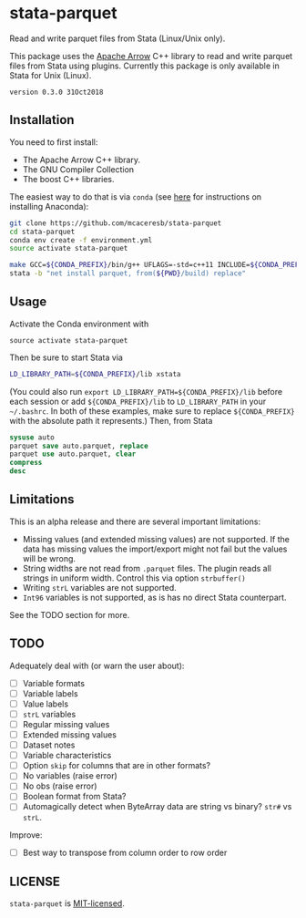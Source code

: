 stata-parquet
=============

Read and write parquet files from Stata (Linux/Unix only).

This package uses the [Apache Arrow](https://github.com/apache/arrow)
C++ library to read and write parquet files from Stata using plugins.
Currently this package is only available in Stata for Unix (Linux).

`version 0.3.0 31Oct2018`

Installation
------------


You need to first install:

- The Apache Arrow C++ library.
- The GNU Compiler Collection
- The boost C++ libraries.

The easiest way to do that is via `conda` (see [here](https://conda.io/docs/user-guide/install/index.html) for instructions on installing Anaconda):
```bash
git clone https://github.com/mcaceresb/stata-parquet
cd stata-parquet
conda env create -f environment.yml
source activate stata-parquet

make GCC=${CONDA_PREFIX}/bin/g++ UFLAGS=-std=c++11 INCLUDE=${CONDA_PREFIX}/include LIBS=${CONDA_PREFIX}/lib all
stata -b "net install parquet, from(${PWD}/build) replace"
```

Usage
-----

Activate the Conda environment with

```
source activate stata-parquet
```

Then be sure to start Stata via
```bash
LD_LIBRARY_PATH=${CONDA_PREFIX}/lib xstata
```

(You could also run `export LD_LIBRARY_PATH=${CONDA_PREFIX}/lib` before each
session or add `${CONDA_PREFIX}/lib` to `LD_LIBRARY_PATH` in your `~/.bashrc`.
In both of these examples, make sure to replace `${CONDA_PREFIX}` with the
absolute path it represents.) Then, from Stata

```stata
sysuse auto
parquet save auto.parquet, replace
parquet use auto.parquet, clear
compress
desc
```

Limitations
-----------

This is an alpha release and there are several important limitations:

- Missing values (and extended missing values) are not supported. If the
  data has missing values the import/export might not fail but the values
  will be wrong.
- String widths are not read from `.parquet` files. The plugin reads all
  strings in uniform width. Control this via option `strbuffer()`
- Writing `strL` variables are not supported.
- `Int96` variables is not supported, as is has no direct Stata counterpart.

See the TODO section for more.

TODO
----

Adequately deal with (or warn the user about):

- [ ] Variable formats
- [ ] Variable labels
- [ ] Value labels
- [ ] `strL` variables
- [ ] Regular missing values
- [ ] Extended missing values
- [ ] Dataset notes
- [ ] Variable characteristics
- [ ] Option `skip` for columns that are in other formats?
- [ ] No variables (raise error)
- [ ] No obs (raise error)
- [ ] Boolean format from Stata?
- [ ] Automagically detect when ByteArray data are string vs binary? `str#` vs `strL`.

Improve:

- [ ] Best way to transpose from column order to row order

LICENSE
-------

`stata-parquet` is [MIT-licensed](https://github.com/mcaceresb/stata-parquet/blob/master/LICENSE).

